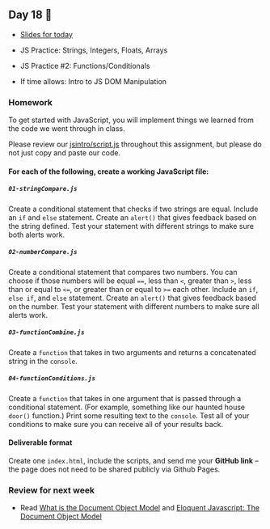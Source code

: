 ## Day 18 🎃

* [Slides for today](https://docs.google.com/presentation/d/1WtYvidQ7P2CwpuXZn_G6DOt-7daKH4RV-TDiYHzjS6E/edit?usp=sharing)

* JS Practice: Strings, Integers, Floats, Arrays

* JS Practice #2: Functions/Conditionals

* If time allows: Intro to JS DOM Manipulation

### Homework

To get started with JavaScript, you will implement things we learned from the code we went through in class.

Please review our [jsintro/script.js](jsintro/script.js) throughout this assignment, but please do not just copy and paste our code.

#### For each of the following, create a working JavaScript file:

##### `01-stringCompare.js`
Create a conditional statement that checks if two strings are equal. Include an `if` and `else` statement. Create an `alert()` that gives feedback based on the string defined. Test your statement with different strings to make sure both alerts work.

##### `02-numberCompare.js`
Create a conditional statement that compares two numbers. You can choose if those numbers will be equal `==`, less than `<`, greater than `>`, less than or equal to `<=`, or greater than or equal to `>=` each other. Include an `if`, `else if`, and `else` statement. Create an `alert()` that gives feedback based on the number. Test your statement with different numbers to make sure all alerts work.

##### `03-functionCombine.js`
Create a `function` that takes in two arguments and returns a concatenated string in the `console`.

##### `04-functionConditions.js`
Create a `function` that takes in one argument that is passed through a conditional statement. (For example, something like our haunted house `door()` function.) Print some resulting text to the `console`.  Test all of your conditions to make sure you can receive all of your results back.

#### Deliverable format

Create one `index.html`, include the scripts, and send me your **GitHub link** – the page does not need to be shared publicly via Github Pages.


### Review for next week

* Read [What is the Document Object Model](https://www.w3.org/TR/DOM-Level-1/introduction.html) and [Eloquent Javascript: The Document Object Model](http://eloquentjavascript.net/14_dom.html)
